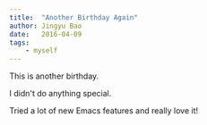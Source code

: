 ```yaml
---
title:  "Another Birthday Again"
author: Jingyu Bao
date:   2016-04-09
tags:
    - myself
---
```



This is another birthday.

I didn't do anything special.

Tried a lot of new Emacs features and really love it!

